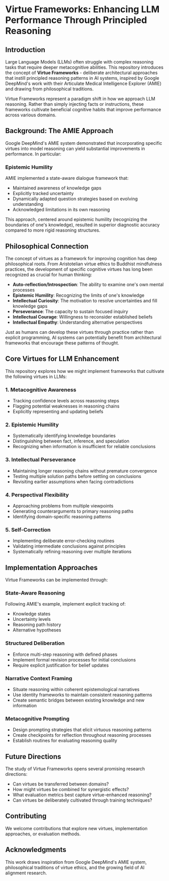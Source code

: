 # Virtue Frameworks: Enhancing LLM Performance Through Principled Reasoning

## Introduction

Large Language Models (LLMs) often struggle with complex reasoning tasks that require deeper metacognitive abilities. This repository introduces the concept of **Virtue Frameworks** - deliberate architectural approaches that instill principled reasoning patterns in AI systems, inspired by Google DeepMind's work with their Articulate Medical Intelligence Explorer (AMIE) and drawing from philosophical traditions.

Virtue Frameworks represent a paradigm shift in how we approach LLM reasoning. Rather than simply injecting facts or instructions, these frameworks cultivate beneficial cognitive habits that improve performance across various domains.

## Background: The AMIE Approach

Google DeepMind's AMIE system demonstrated that incorporating specific virtues into model reasoning can yield substantial improvements in performance. In particular:

### Epistemic Humility

AMIE implemented a state-aware dialogue framework that:
- Maintained awareness of knowledge gaps
- Explicitly tracked uncertainty
- Dynamically adapted question strategies based on evolving understanding
- Acknowledged limitations in its own reasoning

This approach, centered around epistemic humility (recognizing the boundaries of one's knowledge), resulted in superior diagnostic accuracy compared to more rigid reasoning structures.

## Philosophical Connection

The concept of virtues as a framework for improving cognition has deep philosophical roots. From Aristotelian virtue ethics to Buddhist mindfulness practices, the development of specific cognitive virtues has long been recognized as crucial for human thinking:

- **Auto-reflection/Introspection**: The ability to examine one's own mental processes
- **Epistemic Humility**: Recognizing the limits of one's knowledge
- **Intellectual Curiosity**: The motivation to resolve uncertainties and fill knowledge gaps
- **Perseverance**: The capacity to sustain focused inquiry
- **Intellectual Courage**: Willingness to reconsider established beliefs
- **Intellectual Empathy**: Understanding alternative perspectives

Just as humans can develop these virtues through practice rather than explicit programming, AI systems can potentially benefit from architectural frameworks that encourage these patterns of thought.

## Core Virtues for LLM Enhancement

This repository explores how we might implement frameworks that cultivate the following virtues in LLMs:

### 1. Metacognitive Awareness
- Tracking confidence levels across reasoning steps
- Flagging potential weaknesses in reasoning chains
- Explicitly representing and updating beliefs

### 2. Epistemic Humility
- Systematically identifying knowledge boundaries
- Distinguishing between fact, inference, and speculation
- Recognizing when information is insufficient for reliable conclusions

### 3. Intellectual Perseverance
- Maintaining longer reasoning chains without premature convergence
- Testing multiple solution paths before settling on conclusions
- Revisiting earlier assumptions when facing contradictions

### 4. Perspectival Flexibility
- Approaching problems from multiple viewpoints
- Generating counterarguments to primary reasoning paths
- Identifying domain-specific reasoning patterns

### 5. Self-Correction
- Implementing deliberate error-checking routines
- Validating intermediate conclusions against principles
- Systematically refining reasoning over multiple iterations

## Implementation Approaches

Virtue Frameworks can be implemented through:

### State-Aware Reasoning
Following AMIE's example, implement explicit tracking of:
- Knowledge states
- Uncertainty levels
- Reasoning path history
- Alternative hypotheses

### Structured Deliberation
- Enforce multi-step reasoning with defined phases
- Implement formal revision processes for initial conclusions
- Require explicit justification for belief updates

### Narrative Context Framing
- Situate reasoning within coherent epistemological narratives
- Use identity frameworks to maintain consistent reasoning patterns
- Create semantic bridges between existing knowledge and new information

### Metacognitive Prompting
- Design prompting strategies that elicit virtuous reasoning patterns
- Create checkpoints for reflection throughout reasoning processes
- Establish routines for evaluating reasoning quality

## Future Directions

The study of Virtue Frameworks opens several promising research directions:

- Can virtues be transferred between domains?
- How might virtues be combined for synergistic effects?
- What evaluation metrics best capture virtue-enhanced reasoning?
- Can virtues be deliberately cultivated through training techniques?

## Contributing

We welcome contributions that explore new virtues, implementation approaches, or evaluation methods. 


## Acknowledgments

This work draws inspiration from Google DeepMind's AMIE system, philosophical traditions of virtue ethics, and the growing field of AI alignment research.
